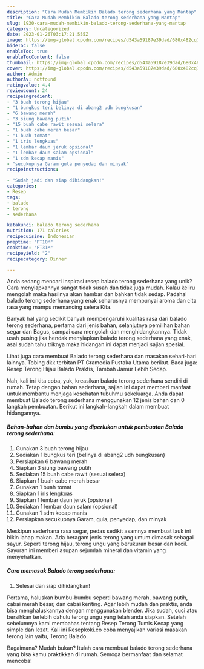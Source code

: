 ```yaml
---
description: "Cara Mudah Membikin Balado terong sederhana yang Mantap"
title: "Cara Mudah Membikin Balado terong sederhana yang Mantap"
slug: 1930-cara-mudah-membikin-balado-terong-sederhana-yang-mantap
category: Uncategorized
date: 2023-01-26T03:17:21.555Z
image: https://img-global.cpcdn.com/recipes/d543a59187e39dad/680x482cq70/balado-terong-sederhana-foto-resep-utama.jpg
hideToc: false
enableToc: true
enableTocContent: false
thumbnail: https://img-global.cpcdn.com/recipes/d543a59187e39dad/680x482cq70/balado-terong-sederhana-foto-resep-utama.jpg
cover: https://img-global.cpcdn.com/recipes/d543a59187e39dad/680x482cq70/balado-terong-sederhana-foto-resep-utama.jpg
author: Admin
authorAv: notfound
ratingvalue: 4.4
reviewcount: 24
recipeingredient:
- "3 buah terong hijau"
- "1 bungkus teri belinya di abang2 udh bungkusan"
- "6 bawang merah"
- "3 siung bawang putih"
- "15 buah cabe rawit sesuai selera"
- "1 buah cabe merah besar"
- "1 buah tomat"
- "1 iris lengkuas"
- "1 lembar daun jeruk opsional"
- "1 lembar daun salam opsional"
- "1 sdm kecap manis"
- "secukupnya Garam gula penyedap dan minyak"
recipeinstructions:

- "Sudah jadi dan siap dihidangkan!"
categories:
- Resep
tags:
- balado
- terong
- sederhana

katakunci: balado terong sederhana 
nutrition: 171 calories
recipecuisine: Indonesian
preptime: "PT10M"
cooktime: "PT31M"
recipeyield: "2"
recipecategory: Dinner

---
```





Anda sedang mencari inspirasi resep balado terong sederhana yang unik? Cara menyiapkannya sangat tidak susah dan tidak juga mudah. Kalau keliru mengolah maka hasilnya akan hambar dan bahkan tidak sedap. Padahal balado terong sederhana yang enak seharusnya mempunyai aroma dan cita rasa yang mampu memancing selera Kita.





Banyak hal yang sedikit banyak mempengaruhi kualitas rasa dari balado terong sederhana, pertama dari jenis bahan, selanjutnya pemilihan bahan segar dan Bagus, sampai cara mengolah dan menghidangkannya. Tidak usah pusing jika hendak menyiapkan balado terong sederhana yang enak,      asal sudah tahu triknya maka hidangan ini dapat menjadi sajian spesial.














Lihat juga cara membuat Balado terong sederhana dan masakan sehari-hari lainnya. Tobing dkk terbitan PT Gramedia Pustaka Utama berikut. Baca juga: Resep Terong Hijau Balado Praktis, Tambah Jamur Lebih Sedap.






Nah, kali ini kita coba, yuk, kreasikan balado terong sederhana sendiri di rumah. Tetap dengan bahan sederhana, sajian ini dapat memberi manfaat untuk membantu menjaga kesehatan tubuhmu sekeluarga. Anda dapat membuat Balado terong sederhana menggunakan 12 jenis bahan dan 0 langkah pembuatan. Berikut ini langkah-langkah dalam membuat hidangannya.

<!--inarticleads1-->

##### Bahan-bahan dan bumbu yang diperlukan untuk pembuatan Balado terong sederhana:

1. Gunakan 3 buah terong hijau
1. Sediakan 1 bungkus teri (belinya di abang2 udh bungkusan)
1. Persiapkan 6 bawang merah
1. Siapkan 3 siung bawang putih
1. Sediakan 15 buah cabe rawit (sesuai selera)
1. Siapkan 1 buah cabe merah besar
1. Gunakan 1 buah tomat
1. Siapkan 1 iris lengkuas
1. Siapkan 1 lembar daun jeruk (opsional)
1. Sediakan 1 lembar daun salam (opsional)
1. Gunakan 1 sdm kecap manis
1. Persiapkan secukupnya Garam, gula, penyedap, dan minyak


Meskipun sederhana rasa segar, pedas sedikit asamnya membuat lauk ini bikin lahap makan. Ada beragam jenis terong yang umum dimasak sebagai sayur. Seperti terong hijau, terong ungu yang berukuran besar dan kecil. Sayuran ini memberi asupan sejumlah mineral dan vitamin yang menyehatkan. 

<!--inarticleads2-->

##### Cara memasak Balado terong sederhana:


1. Selesai dan siap dihidangkan!

Pertama, haluskan bumbu-bumbu seperti bawang merah, bawang putih, cabai merah besar, dan cabai keriting. Agar lebih mudah dan praktis, anda bisa menghaluskannya dengan menggunakan blender. Jika sudah, cuci atau bersihkan terlebih dahulu terong ungu yang telah anda siapkan. Setelah sebelumnya kami membahas tentang Resep Terong Tumis Kecap yang simple dan lezat. Kali ini Resepkoki.co coba menyajikan variasi masakan terong lain yaitu, Terong Balado. 

Bagaimana? Mudah bukan? Itulah cara membuat balado terong sederhana yang bisa kamu praktikkan di rumah. Semoga bermanfaat dan selamat mencoba!
